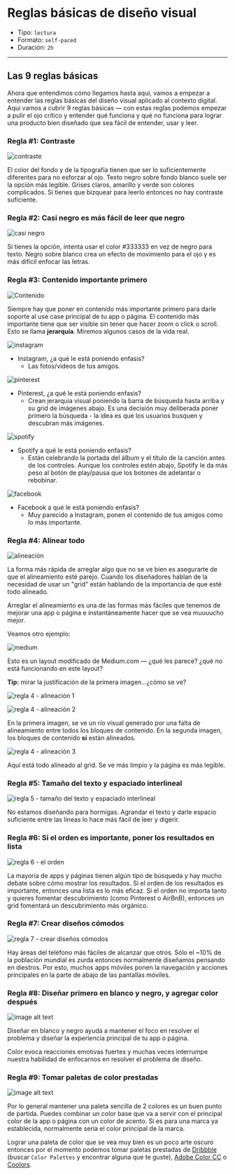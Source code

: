 #  Reglas básicas de diseño visual

- Tipo: `lectura`
- Formato: `self-paced`
- Duración: `2h`

***

## Las 9 reglas básicas

Ahora que entendimos cómo llegamos hasta aquí, vamos a empezar a entender las
reglas básicas del diseño visual aplicado al contexto digital. Aquí vamos a
cubrir 9 reglas básicas — con estas reglas podemos empezar a pulir el ojo
crítico y entender qué funciona y qué no funciona para lograr una producto bien
diseñado que sea fácil de entender, usar y leer.

### Regla #1: Contraste

![contraste](https://lh4.googleusercontent.com/LxHa3VDIBcEWTDarq81_KZu2mmXV01jH0Mkcsv-U_aFJcYoj_3PKENBght30qk0ziYtfcn3PfKOBrNYW7FXS_qmo7sNIAvMRft-R5lUJSEvnzQI8qjwURF34xZmW7qjtN67aYRXm)

El color del fondo y de la tipografía tienen que ser lo suficientemente
diferentes para no esforzar al ojo. Texto negro sobre fondo blanco suele ser la
opción más legible. Grises claros, amarillo y verde son colores complicados. Si
tienes que bizquear para leerlo entonces no hay contraste suficiente.

### Regla #2: Casi negro es más fácil de leer que negro

![casi negro](https://image.ibb.co/dRDV4S/contraste.jpg)

Si tienes la opción, intenta usar el color #333333 en vez de negro para texto.
Negro sobre blanco crea un efecto de movimiento para el ojo y es más difícil
enfocar las letras.

### Regla #3: Contenido importante primero

![Contenido](https://lh4.googleusercontent.com/nPHgIDn7Tx6t_DJwnp-pyike5qR05FRqwA2GiexOWcQNuOTlIlEPBdrGutd9mupoja7G-Kfk6Z87ldDS2S5OSAwEjbOOsiMLtAFYP9KRYNK1LoCW2si-0Bpby5a7PdsxM9FgQOoY)

Siempre hay que poner en contenido más importante primero para darle soporte al
use case principal de tu app o página. El contenido más importante tiene que ser
visible sin tener que hacer zoom o click o scroll. Esto se llama **jerarquía**.
Miremos algunos casos de la vida real.

![instagram](https://lh3.googleusercontent.com/0xWNpUQiFDbUul2EpoDHP-wtufF9PTmirxgEBFfdKljrLcw6F4bYHH-ov6_WkiSVH9AEMHBwBl1xVIIILr86zpCY6UcF78GleGo5BaaPkOnaBItdhp7ycZzt6LnBnq1TJayOgP4y)

- Instagram, ¿a qué le está poniendo enfasis?
  - Las fotos/videos de tus amigos.

![pinterest](https://lh4.googleusercontent.com/BBrGgFXev1P5j8QilKQIcHP7SnqXFUxUZlBweiLyS31HXZI2tNZs9w8YrOpVO0rK2DTJ4TpL_BVay33XBZIKMtZUTePylZ-2N1Hborr7zTVuRCcza7SOUUbmcTwwx5Ps0jDF-bZp)

- Pinterest,  ¿a qué le está poniendo enfasis?
  - Crean jerarquia visual poniendo la barra de búsqueda hasta arriba y su
  grid de imágenes abajo. Es una decisión muy deliberada poner primero la
  búsqueda - la idea es que los usuarios busquen y descubran más imágenes.

![spotify](https://lh5.googleusercontent.com/-QCRlPemZua_Te9ooqbv67gK7ou7z1273Fv95AdvQTojlTTiuA6cNmv85DP1Ussnqy9lFAmp0u-dZhPXOtKTWyDJmZMwoFm7X4pEvYPrxFtBMSFajq3hmyxjugudae3DC7Hzowjr)

- Spotify a qué le está poniendo enfasis?
  - Están celebrando la portada del álbum y el título de la canción antes de
  los controles. Aunque los controles estén abajo, Spotify le da más peso al
  botón de play/pausa que los botones de adelantar o rebobinar.

![facebook](https://lh6.googleusercontent.com/5c1kI5YX2oOZi62rC7C5y479zd4gwsix1loBTHin8Yq70WARvXri44KEOaNJxgIzLHCSGqjh6DxsWJKvzaudzaolW4Dw2pCvAsDjrH0r6HjEpMDtN9kbFDE8wCf2iGfsoSYMaMeu)

- Facebook a qué le está poniendo enfasis?
  - Muy parecido a Instagram, ponen el contenido de tus amigos como lo más
  importante.

### Regla #4: Alinear todo

![alineación](https://lh5.googleusercontent.com/8DA3zfix1RgrQUV-Reye88pAHhQDKKYntnmF_xmBlG3n5QXEGnvEXjhumEBqLjkIc5bKI5BNVcyNEi0vGTRkC8eOnJzwi8idMUvk8x_4jxZtFWjgqxONqTpXhR1qjVNfPzmR0y8d)

La forma más rápida de arreglar algo que no se ve bien es asegurarte de que el
alineamiento esté parejo. Cuando los diseñadores hablan de la necesidad de usar
un "grid" están hablando de la importancia de que esté todo alineado.

Arreglar el alineamiento es una de las formas más fáciles que tenemos de mejorar
una app o página e instantáneamente hacer que se vea muuuucho mejor.

Veamos otro ejemplo:

![medium](https://lh3.googleusercontent.com/DuhhwjtP4rV1EeeDPyBJ7ETaWW6G_HDjLtrUu2xBO5EomKceKa82vHBBSgNkncsW8MBAFiy79d6dLmevDNOoFEsxWUbn3OyIXNRoIeFQ9iOiF6OKqBCSHNojsNPIcWmNvLRcYiZ6)

Esto es un layout modificado de Medium.com — ¿qué les parece? ¿qué no está
funcionando en este layout?

**Tip:** mirar la justificación de la primera imagen…¿cómo se ve?

![regla 4 - alineación 1](https://lh5.googleusercontent.com/s-cPH27PfaEoJdPsDYiipLoaZ1bhfGMoicmnf85TZcCZTAP-3J0hPqaM_51xKZzyvxcrImMU8zKkCehFDM8DZVLPfvykcw7qxvviCL-E2cY85TD1w_dRxOcpWgECukDZ-RE_nOtH)

![regla 4 - alineación 2](https://lh6.googleusercontent.com/QBFXJsGVTruYfhSJXkbmfy_ut16chdYhYFDaRGDTR8oA2r66ccDXz2TVjMvMWyMTmRd6FiL0sUPOFnB35Ch-oiTyr8LvMv1qkRm7jQoPH9BzKCPLqV-eu3RmtYFucqDV2_2-v3cy)

En la primera imagen, se ve un río visual generado por una falta de alineamiento
entre todos los bloques de contenido. En la segunda imagen, los bloques de
contenido **sí** están alineados.

![regla 4 - alineación 3](https://lh5.googleusercontent.com/Jq7xNl2Htg3pERzKsP3LW25upa0D9YGBCMT1ni0mQQ2J0F_HNnd3feuMGRjLnTvo_Gdcan2Zo6_kyVuANd37vJ76eq0xRZSeIcJ3URhGMo5v-d4e7DPdE8GWY5Au5JKbzd7bTVql)

Aquí está todo alineado al grid. Se ve más limpio y la página es más legible.

### Regla #5: Tamaño del texto y espaciado interlineal

![regla 5 - tamaño del texto y espaciado interlineal](https://lh3.googleusercontent.com/6OLAnL0JRDtwt8Gro2LlJ8oFyeko8DXaY2VqIxy3aL7_dNAsPcMo3uJWoULpmZksKX_M_8MRqlzsHw8ikD8Y4oX4W8NaAOa6wl2eF0IKMXxCux1M6rNgGyhhmLzWUFW1a4yPas4y)

No estamos diseñando para hormigas. Agrandar el texto y darle espacio suficiente
entre las líneas lo hace más fácil de leer y digerir.

### Regla #6: Si el orden es importante, poner los resultados en lista

![regla 6 - el orden](https://lh6.googleusercontent.com/9iCdkbx9ZCZADgIFhYS_fSpFHkTvSEOBnNVzLZhj9EHXUfcYZ73SOtMB97cqAwSCkakBIawYFog0fVaqZGyoDykFQrsML5zjFqbXiBm4AWyVRS-9X_PbIK13oXpZmlrakeqzygn7)

La mayoría de apps y páginas tienen algún tipo de búsqueda y hay mucho debate
sobre cómo mostrar los resultados. Si el orden de los resultados es importante,
entonces una lista es lo más eficaz. Si el orden no importa tanto y quieres
fomentar descubrimiento (como Pinterest o AirBnB), entonces un grid fomentará un
descubrimiento más orgánico.

### Regla #7: Crear diseños cómodos

![regla 7 - crear diseños cómodos](https://lh4.googleusercontent.com/el1xW0t5yxubbcDkUwSE9qjUcbvuVFfDClqH-ddt8UAOVd-nEmlRqzv97scs6-o900hxhcXodTMgZFKAmMQiZ8cdiAIbIPjn-aOOokffyz2M4L2mqsRF4O5iM5vD38FhwfxNLgF8)

Hay áreas del teléfono más fáciles de alcanzar que otros. Sólo el ~10% de la
población mundial es zurda entonces normalmente diseñamos pensando en diestros.
Por esto, muchos apps móviles ponen la navegación y acciones principales en la
parte de abajo de las pantallas móviles.

### Regla #8: Diseñar primero en blanco y negro, y agregar color después

![image alt text](https://lh5.googleusercontent.com/eYBg_0C-Zs8gBgmPZrF3zi-GLb1lXHMD1EzI-wKNl0py_wnmxXFlxzM7tZkJmdCPfJfrXIsjY-i9VVKB3BVqDx6k3LtfYy8BjfaFmI-WjFRHRWpgCOAwfiIuZ46Vz6g0CHXCrYYJ)

Diseñar en blanco y negro ayuda a mantener el foco en resolver el problema y
diseñar la experiencia principal de tu app o página.

Color evoca reacciones emotivas fuertes y muchas veces interrumpe nuestra
habilidad de enfocarnos en resolver el problema de diseño.

### Regla #9: Tomar paletas de color prestadas

![image alt text](https://lh4.googleusercontent.com/uSldQ95FZ_WgzrX4JWYkHKDVvgBOpOp7GrAm9C1n-SG88BfG9KtMpQNpoTkRD60UIaR7I-HO-WMu-MQC0KQE4WxwFicCHRdgXIAWObbZV3mJw1X2vYEazyUWeRxuVYQftwiOGCU4)

Por lo general mantener una paleta sencilla de 2 colores es un buen punto de
partida. Puedes combinar un color base que va a servir con el principal color de
la app o página con un color de acento. Si es para una marca ya establecida,
normalmente sería el color principal de la marca.

Lograr una paleta de color que se vea muy bien es un poco arte oscuro entonces
por el momento podemos tomar paletas prestadas de
[Dribbble](https://dribbble.com/search?q=color+palettes) (buscar `Color
Palettes` y encontrar alguna que te guste),
[Adobe Color CC](https://color.adobe.com/create/color-wheel/) o
[Coolors](https://coolors.co/).
